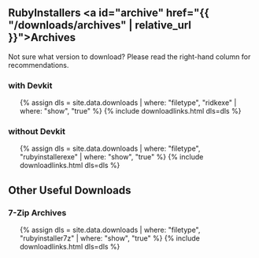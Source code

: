 ## RubyInstallers <a id="archive" href="{{ "/downloads/archives" | relative_url }}">Archives</a>

Not sure what version to download? Please read the right-hand column for recommendations.

###  with Devkit

<ul>
  {% assign dls = site.data.downloads | where: "filetype", "ridkexe" | where: "show", "true" %}
  {% include downloadlinks.html dls=dls %}
</ul>

### without Devkit

<ul>
  {% assign dls = site.data.downloads | where: "filetype", "rubyinstallerexe" | where: "show", "true" %}
  {% include downloadlinks.html dls=dls %}
</ul>

## Other Useful Downloads

### 7-Zip Archives

<ul>
  {% assign dls = site.data.downloads | where: "filetype", "rubyinstaller7z" | where: "show", "true" %}
  {% include downloadlinks.html dls=dls %}
</ul>
